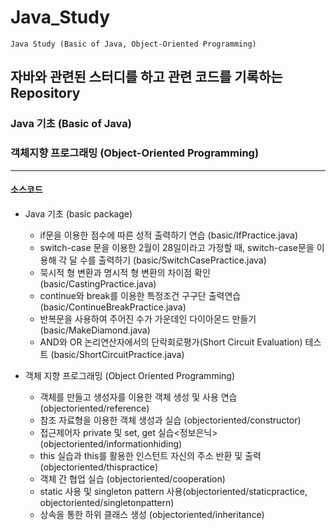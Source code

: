 # Java_Study

`Java Study (Basic of Java, Object-Oriented Programming)`

## 자바와 관련된 스터디를 하고 관련 코드를 기록하는 Repository

### Java 기초 (Basic of Java)

### 객체지향 프로그래밍 (Object-Oriented Programming)

---

#### 소스코드

- Java 기초 (basic package)

  - if문을 이용한 점수에 따른 성적 출력하기 연습 (basic/IfPractice.java)
  - switch-case 문을 이용한 2월이 28일이라고 가정할 때, switch-case문을 이용해 각 달 수를 출력하기 (basic/SwitchCasePractice.java)
  - 묵시적 형 변환과 명시적 형 변환의 차이점 확인 (basic/CastingPractice.java)
  - continue와 break를 이용한 특정조건 구구단 출력연습 (basic/ContinueBreakPractice.java)
  - 반복문을 사용하여 주어진 수가 가운데인 다이아몬드 만들기 (basic/MakeDiamond.java)
  - AND와 OR 논리연산자에서의 단락회로평가(Short Circuit Evaluation) 테스트 (basic/ShortCircuitPractice.java)

- 객체 지향 프로그래밍 (Object Oriented Programming)
  - 객체를 만들고 생성자를 이용한 객체 생성 및 사용 연습 (objectoriented/reference)
  - 참조 자료형을 이용한 객체 생성과 실습 (objectoriented/constructor)
  - 접근제어자 private 및 set, get 실습<정보은닉> (objectoriented/informationhiding)
  - this 실습과 this를 활용한 인스턴트 자신의 주소 반환 및 출력 (objectoriented/thispractice)
  - 객체 간 협업 실습 (objectoriented/cooperation)
  - static 사용 및 singleton pattern 사용(objectoriented/staticpractice, objectoriented/singletonpattern)
  - 상속을 통한 하위 클래스 생성 (objectoriented/inheritance)
